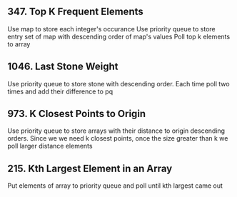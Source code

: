 ## 347. Top K Frequent Elements
Use map to store each integer's occurance
Use priority queue to store entry set of map with descending order of map's values
Poll top k elements to array

## 1046. Last Stone Weight
Use priority queue to store stone with descending order. Each time poll two times and add their difference to pq

## 973. K Closest Points to Origin
Use priority queue to store arrays with their distance to origin descending orders. Since we we need k closest points, once the size greater than k we poll larger distance elements

## 215. Kth Largest Element in an Array
Put elements of array to priority queue and poll until kth largest came out
